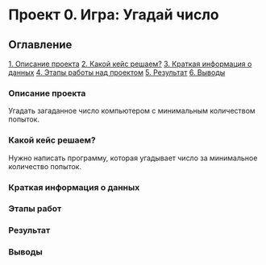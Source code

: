 # Проект 0. Игра: Угадай число

## Оглавление
[1. Описание проекта](https://github.com/Gala6585/DS_GM/tree/main/project_#описание-проекта)
[2. Какой кейс решаем?]()
[3. Краткая информация о данных]()
[4. Этапы работы над проектом]()
[5. Результат]()
[6. Выводы]()

### Описание проекта
Угадать загаданное число компьютером с минимальным количеством попыток.

### Какой кейс решаем?
Нужно написать программу, которая угадывает число за минимальное количество попыток.

### Краткая информация о данных

### Этапы работ

### Результат

### Выводы

